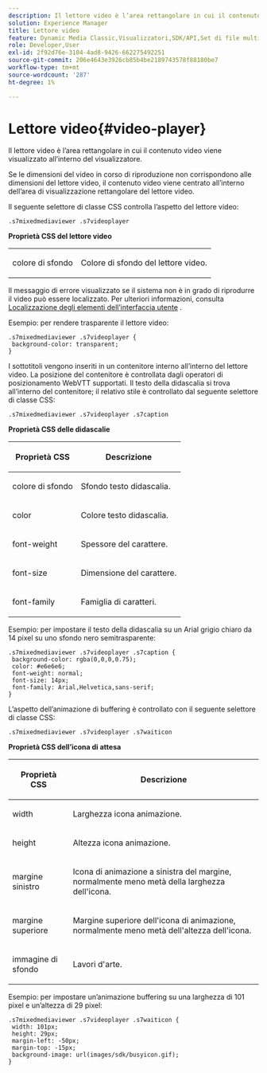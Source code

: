 ```yaml
---
description: Il lettore video è l’area rettangolare in cui il contenuto video viene visualizzato all’interno del visualizzatore.
solution: Experience Manager
title: Lettore video
feature: Dynamic Media Classic,Visualizzatori,SDK/API,Set di file multimediali diversi
role: Developer,User
exl-id: 2f92d76e-3104-4ad8-9426-662275492251
source-git-commit: 206e4643e3926cb85b4be2189743578f88180be7
workflow-type: tm+mt
source-wordcount: '287'
ht-degree: 1%

---
```


# Lettore video{#video-player}

Il lettore video è l’area rettangolare in cui il contenuto video viene visualizzato all’interno del visualizzatore.

<!--<a id="section_061E550C1C1D4DB2BD663A898895B38C"></a>-->

Se le dimensioni del video in corso di riproduzione non corrispondono alle dimensioni del lettore video, il contenuto video viene centrato all’interno dell’area di visualizzazione rettangolare del lettore video.

Il seguente selettore di classe CSS controlla l’aspetto del lettore video:

```
.s7mixedmediaviewer .s7videoplayer
```

**Proprietà CSS del lettore video**

<table id="table_C48C56E696304C9BAFEE71BA9EA9A174"> 
 <tbody> 
  <tr> 
   <td colname="col1"> <p> <span class="codeph"> colore di sfondo  </span> </p> </td> 
   <td colname="col2"> <p> Colore di sfondo del lettore video. </p> </td> 
  </tr> 
 </tbody> 
</table>

Il messaggio di errore visualizzato se il sistema non è in grado di riprodurre il video può essere localizzato. Per ulteriori informazioni, consulta [Localizzazione degli elementi dell’interfaccia utente](../../../c-html5-s7-aem-asset-viewers/c-html5-mixedmedia-viewer-about/c-html5-mixedmedia-viewer-localization.md#concept-16262b8096474d6c9c018c3e99110dd1) .

Esempio: per rendere trasparente il lettore video:

```
.s7mixedmediaviewer .s7videoplayer { 
 background-color: transparent; 
}
```

I sottotitoli vengono inseriti in un contenitore interno all’interno del lettore video. La posizione del contenitore è controllata dagli operatori di posizionamento WebVTT supportati. Il testo della didascalia si trova all’interno del contenitore; il relativo stile è controllato dal seguente selettore di classe CSS:

```
.s7mixedmediaviewer .s7videoplayer .s7caption
```

**Proprietà CSS delle didascalie**

<table id="table_5417B0C0343747649502629F43DF231A"> 
 <thead> 
  <tr> 
   <th colname="col1" class="entry"> <p>Proprietà CSS </p> </th> 
   <th colname="col2" class="entry"> <p>Descrizione </p> </th> 
  </tr> 
 </thead>
 <tbody> 
  <tr> 
   <td colname="col1"> <p> <span class="codeph"> colore di sfondo  </span> </p> </td> 
   <td colname="col2"> <p>Sfondo testo didascalia. </p> </td> 
  </tr> 
  <tr> 
   <td colname="col1"> <p> <span class="codeph"> color </span> </p> </td> 
   <td colname="col2"> <p>Colore testo didascalia. </p> </td> 
  </tr> 
  <tr> 
   <td colname="col1"> <p> <span class="codeph"> font-weight  </span> </p> </td> 
   <td colname="col2"> <p>Spessore del carattere. </p> </td> 
  </tr> 
  <tr> 
   <td colname="col1"> <p> <span class="codeph"> font-size  </span> </p> </td> 
   <td colname="col2"> <p>Dimensione del carattere. </p> </td> 
  </tr> 
  <tr> 
   <td colname="col1"> <p> <span class="codeph"> font-family  </span> </p> </td> 
   <td colname="col2"> <p>Famiglia di caratteri. </p> </td> 
  </tr> 
 </tbody> 
</table>

Esempio: per impostare il testo della didascalia su un Arial grigio chiaro da 14 pixel su uno sfondo nero semitrasparente:

```
.s7mixedmediaviewer .s7videoplayer .s7caption { 
 background-color: rgba(0,0,0,0.75); 
 color: #e6e6e6; 
 font-weight: normal; 
 font-size: 14px; 
 font-family: Arial,Helvetica,sans-serif; 
}
```

L’aspetto dell’animazione di buffering è controllato con il seguente selettore di classe CSS:

```
.s7mixedmediaviewer .s7videoplayer .s7waiticon
```

**Proprietà CSS dell’icona di attesa**

<table id="table_8DB41A0FF2A746F78B763564C4F3EBE0"> 
 <thead> 
  <tr> 
   <th colname="col1" class="entry"> <p>Proprietà CSS </p> </th> 
   <th colname="col2" class="entry"> <p>Descrizione </p> </th> 
  </tr> 
 </thead>
 <tbody> 
  <tr> 
   <td colname="col1"> <p> <span class="codeph"> width </span> </p> </td> 
   <td colname="col2"> <p> Larghezza icona animazione. </p> </td> 
  </tr> 
  <tr> 
   <td colname="col1"> <p> <span class="codeph"> height </span> </p> </td> 
   <td colname="col2"> <p> Altezza icona animazione. </p> </td> 
  </tr> 
  <tr> 
   <td colname="col1"> <p> <span class="codeph"> margine sinistro  </span> </p> </td> 
   <td colname="col2"> <p> Icona di animazione a sinistra del margine, normalmente meno metà della larghezza dell'icona. </p> </td> 
  </tr> 
  <tr> 
   <td colname="col1"> <p> <span class="codeph"> margine superiore  </span> </p> </td> 
   <td colname="col2"> <p> Margine superiore dell'icona di animazione, normalmente meno metà dell'altezza dell'icona. </p> </td> 
  </tr> 
  <tr> 
   <td colname="col1"> <p> <span class="codeph"> immagine di sfondo  </span> </p> </td> 
   <td colname="col2"> <p> Lavori d'arte. </p> </td> 
  </tr> 
 </tbody> 
</table>

Esempio: per impostare un’animazione buffering su una larghezza di 101 pixel e un’altezza di 29 pixel:

```
.s7mixedmediaviewer .s7videoplayer .s7waiticon { 
 width: 101px; 
 height: 29px; 
 margin-left: -50px; 
 margin-top: -15px; 
 background-image: url(images/sdk/busyicon.gif); 
}
```
